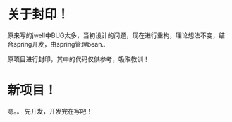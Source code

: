 <h1>关于封印！</h1>
<p>原来写的jwell中BUG太多，当初设计的问题，现在进行重构，理论想法不变，结合spring开发，由spring管理bean.. </p>
<p>原项目进行封印，其中的代码仅供参考，吸取教训！</p>
<h1>新项目！</h1>
<p>嗯。。 先开发，开发完在写吧！</p>
